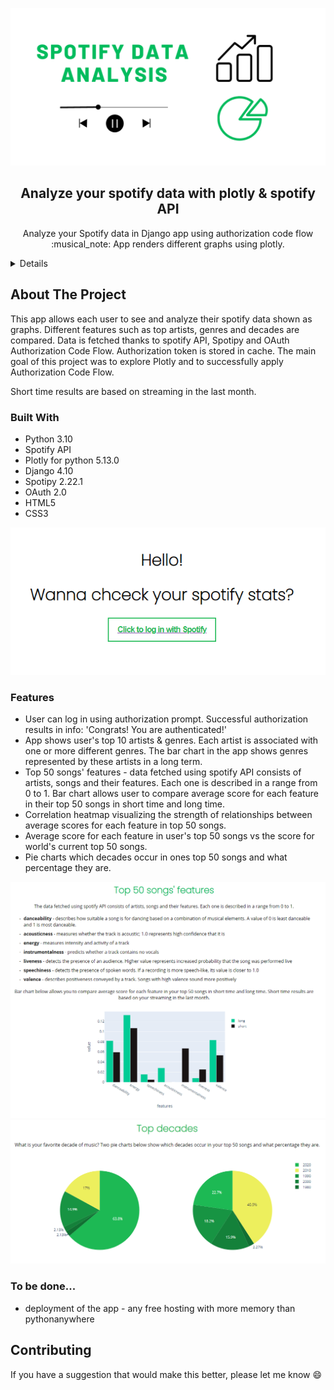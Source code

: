 ![](https://github.com/wkostusiak/spotify_analysis_app/blob/master/spotify_header.png)

<h2 align="center">Analyze your spotify data with plotly & spotify API</h2>

  <p align="center">
    Analyze your Spotify data in Django app using authorization code flow :musical_note: App renders different graphs using plotly.
  </p>
</div>



<!-- TABLE OF CONTENTS -->
<details>
  <ol>
    <li>
      <a href="#about-the-project">About The Project</a>

      <ul>
        <li><a href="#built-with">Built With</a></li>
      </ul>

    </li>
    <li>
      <li><a href="#features">Features</a></li>
    </li>
    <li><a href="#contact">Contact</a></li>
  </ol>
</details>



<!-- ABOUT THE PROJECT -->
## About The Project

This app allows each user to see and analyze their spotify data shown as graphs. Different features such as top artists, genres and decades are compared.
Data is fetched thanks to spotify API, Spotipy and OAuth Authorization Code Flow. Authorization token is stored in cache. 
The main goal of this project was to explore Plotly and to successfully apply Authorization Code Flow.

Short time results are based on streaming in the last month.


### Built With

* Python 3.10 
* Spotify API
* Plotly for python 5.13.0
* Django 4.10
* Spotipy 2.22.1
* OAuth 2.0
* HTML5
* CSS3

![main page](https://github.com/wkostusiak/spotify_analysis_app/blob/master/spotifystats/images/main_page.png)

### Features

* User can log in using authorization prompt. Successful authorization results in info: 'Congrats! You are authenticated!' 
* App shows user's top 10 artists & genres. Each artist is associated with one or more different genres. The bar chart in the app shows genres represented by these artists in a long term.
* Top 50 songs' features - data fetched using spotify API consists of artists, songs and their features. Each one is described in a range from 0 to 1. Bar chart allows user to compare average score for each feature in their top 50 songs in short time and long time. 
* Correlation heatmap visualizing the strength of relationships between average scores for each feature in top 50 songs.
* Average score for each feature in user's top 50 songs vs the score for world's current top 50 songs.
* Pie charts which decades occur in ones top 50 songs and what percentage they are.


![example bar chart](https://github.com/wkostusiak/spotify_analysis_app/blob/master/spotifystats/images/top_50.png)
<br>
![example pie charts](https://github.com/wkostusiak/spotify_analysis_app/blob/master/spotifystats/images/decades.png)

### To be done...
* deployment of the app - any free hosting with more memory than pythonanywhere




<!-- CONTRIBUTING -->
## Contributing

If you have a suggestion that would make this better, please let me know 😄



